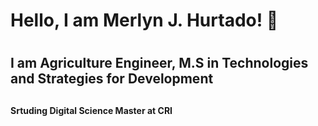 # Hello, I am  **Merlyn J. Hurtado**! :wave:<h1>
## I am Agriculture Engineer, M.S in Technologies and Strategies for Development <h2>
#### Srtuding Digital Science Master at CRI  <h4>

